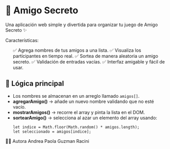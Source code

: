 <h1> 🎁 Amigo Secreto </h1>

Una aplicación web simple y divertida para organizar tu juego de Amigo Secreto ✨

Características:
<ul>✅ Agrega nombres de tus amigos a una lista.
✅ Visualiza los participantes en tiempo real.
✅ Sortea de manera aleatoria un amigo secreto.
✅ Validación de entradas vacías.
✅ Interfaz amigable y fácil de usar.</ul>

<section>
  <h2>🧠 Lógica principal</h2>
  <ul>
    <li>Los nombres se almacenan en un arreglo llamado <code>amigos[]</code>.</li>
    <li><strong>agregarAmigo()</strong> → añade un nuevo nombre validando que no esté vacío.</li>
    <li><strong>mostrarAmigos()</strong> → recorre el array y pinta la lista en el DOM.</li>
    <li><strong>sortearAmigo()</strong> → selecciona al azar un elemento del array usando:
      <pre><code>let indice = Math.floor(Math.random() * amigos.length);
let seleccionado = amigos[indice];</code></pre>
    </li>
  </ul>
</section>
👩‍💻 Autora
Andrea Paola Guzman Racini
